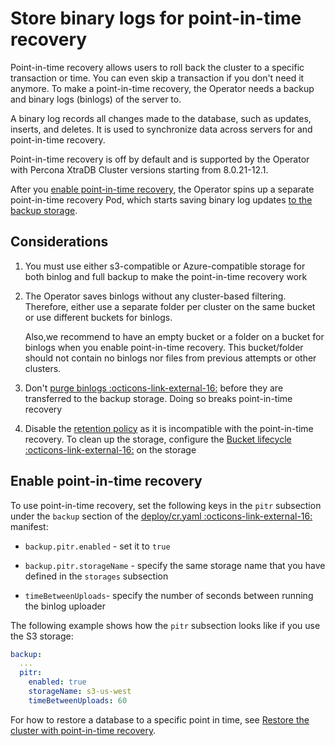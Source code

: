 # Store binary logs for point-in-time recovery

Point-in-time recovery allows users to roll back the cluster to a
specific transaction or time. You can even skip a transaction if you don't need it anymore. To make a point-in-time recovery, the Operator needs a backup and binary logs (binlogs) of the server to. 

A binary log records all changes made to the database, such as updates, inserts, and deletes. It is used to synchronize data across servers for and point-in-time recovery. 

Point-in-time recovery is off by
default and is supported by the Operator with Percona XtraDB Cluster
versions starting from 8.0.21-12.1.

After you [enable point-in-time recovery](#enable-point-in-time-recovery), the Operator spins up a separate point-in-time recovery Pod, which starts saving binary log updates
[to the backup storage](backups-storage.md). 


## Considerations

1. You must use either s3-compatible or Azure-compatible storage for both binlog and full backup to make the point-in-time recovery work
2. The Operator saves binlogs without any
    cluster-based filtering. Therefore, either use a separate folder per cluster on the same bucket or use different buckets for binlogs. 

    Also,we recommend to have an empty bucket or a folder on a bucket for binlogs when you enable point-in-time recovery. This bucket/folder should not contain no binlogs nor files from previous attempts or other clusters. 
3. Don't [purge binlogs :octicons-link-external-16:](https://dev.mysql.com/doc/refman/8.0/en/purge-binary-logs.html)
    before they are transferred to the backup storage. Doing so breaks point-in-time recovery
4. Disable the [retention policy](operator.md#backupschedulekeep) as it is incompatible with the point-in-time recovery. To clean up the storage, configure the [Bucket lifecycle :octicons-link-external-16:](https://docs.aws.amazon.com/AmazonS3/latest/userguide/how-to-set-lifecycle-configuration-intro.html) on the storage

## Enable point-in-time recovery

To use point-in-time recovery, set the following keys in the `pitr` subsection
under the `backup` section of the [deploy/cr.yaml :octicons-link-external-16:](https://github.com/percona/percona-xtradb-cluster-operator/blob/main/deploy/cr.yaml) manifest:

* `backup.pitr.enabled` - set it to `true`

* `backup.pitr.storageName` - specify the same storage name that you have defined in the `storages` subsection

* `timeBetweenUploads`- specify the number of seconds between running the
    binlog uploader

The following example shows how the `pitr` subsection looks like if you use the S3 storage:

```yaml
backup:
  ...
  pitr:
    enabled: true
    storageName: s3-us-west
    timeBetweenUploads: 60
```

For how to restore a database to a specific point in time, see [Restore the cluster with point-in-time recovery](backups-restore.md#restore-the-cluster-with-point-in-time-recovery).

